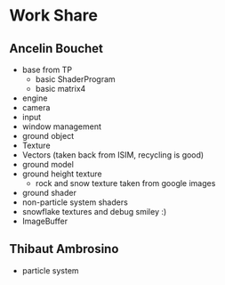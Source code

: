# Work Share

## Ancelin Bouchet

- base from TP
  - basic ShaderProgram
  - basic matrix4
- engine
- camera
- input
- window management
- ground object
- Texture
- Vectors (taken back from ISIM, recycling is good)
- ground model
- ground height texture
  - rock and snow texture taken from google images
- ground shader
- non-particle system shaders
- snowflake textures and debug smiley :)
- ImageBuffer

## Thibaut Ambrosino
- particle system

